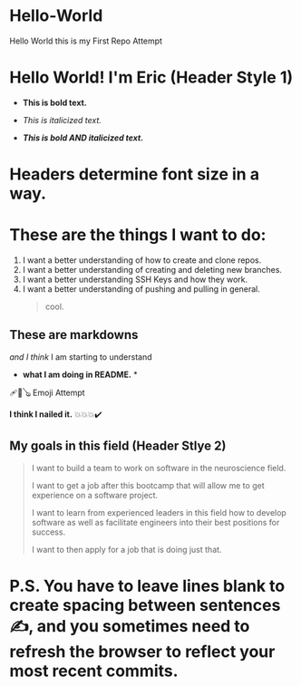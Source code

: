 # Hello-World
Hello World this is my First Repo Attempt
# Hello World! I'm Eric (Header Style 1)
- **This is bold text.**
  
- *This is italicized text.*
  
- ***This is bold AND italicized text.***
# Headers determine font size in a way.
# These are the things I want to do:
1. I want a better understanding of how to create and clone repos.
2. I want a better understanding of creating and deleting new branches.
3. I want a better understanding SSH Keys and how they work.
4. I want a better understanding of pushing and pulling in general.
   > cool.
## **These are markdowns** 
*and I think* 
I am starting to understand 
* **what I am doing in README.** *

🩹🎱🪕 Emoji Attempt 

**I think I nailed it.** 💥💥💥✔️

## My goals in this field (Header Stlye 2)
  > I want to build a team to work on software in the neuroscience field.
  > 
  > I want to get a job after this bootcamp that will allow me to get experience on a software project.
  > 
  > I want to learn from experienced leaders in this field how to develop software as well as facilitate engineers into their best positions for success.
  > 
  > I want to then apply for a job that is doing just that.
# P.S. You have to leave lines blank to create spacing between sentences✍️, and you sometimes need to refresh the browser to reflect your most recent commits. 
